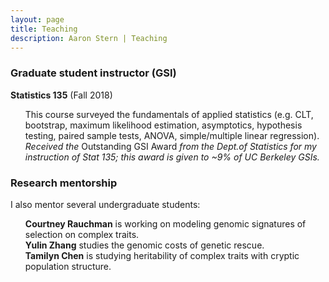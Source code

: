 ```yaml
---
layout: page
title: Teaching 
description: Aaron Stern | Teaching 
---
```

### Graduate student instructor (GSI)
<b>Statistics 135</b> (Fall 2018) 
<ul style="list-style-type:none;">
	<li> This course surveyed the fundamentals of applied statistics (e.g. CLT, bootstrap, maximum likelihood estimation, asymptotics, hypothesis testing, paired sample tests, ANOVA, simple/multiple linear regression).</li>
	<li> <i>Received the</i> Outstanding GSI Award <i>from the Dept.of Statistics for my instruction of Stat 135; this award is given to ~9% of UC Berkeley GSIs.</i></li>
</ul> 



### Research mentorship 
I also mentor several undergraduate students:

<ul style="list-style-type:none;">

<li><b>Courtney Rauchman</b> is working on modeling genomic signatures of selection on complex traits.</li>

<li><b>Yulin Zhang</b> studies the genomic costs of genetic rescue.</li>

<li><b>Tamilyn Chen</b> is studying heritability of complex traits with cryptic population structure.</li>

</ul>
 
<!-- Note: this is how to write a comment in HTML. Everything in here won't show up on your webpage.-->

<!--
To increase the size of the title, use fewer # in front of the paper title.
To decrease the size of the title, use more #. 
To remove the italics, remove the * before and after the description
To remove the underline from the title, remove the <u> tags (<u> and </u>)
-->
